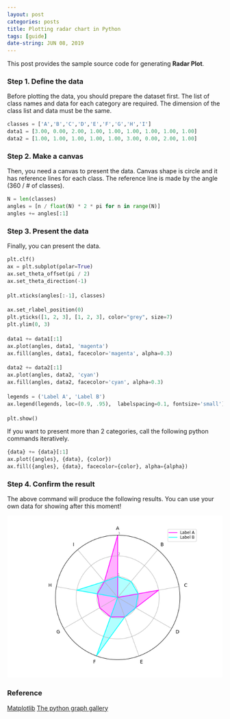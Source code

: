 ```yaml
---
layout: post
categories: posts
title: Plotting radar chart in Python
tags: [guide]
date-string: JUN 08, 2019
---
```


This post provides the sample source code for generating <strong>Radar Plot</strong>.

### Step 1. Define the data

Before plotting the data, you should prepare the dataset first.
The list of class names and data for each category are required.
The dimension of the class list and data must be the same.

``` python
classes = ['A','B','C','D','E','F','G','H','I']
data1 = [3.00, 0.00, 2.00, 1.00, 1.00, 1.00, 1.00, 1.00, 1.00]
data2 = [1.00, 1.00, 1.00, 1.00, 1.00, 3.00, 0.00, 2.00, 1.00]
```

### Step 2. Make a canvas

Then, you need a canvas to present the data.
Canvas shape is circle and it has reference lines for each class.
The reference line is made by the angle (360 / # of classes).

``` python
N = len(classes)
angles = [n / float(N) * 2 * pi for n in range(N)]
angles += angles[:1]
```

### Step 3. Present the data

Finally, you can present the data.

``` python
plt.clf()
ax = plt.subplot(polar=True)
ax.set_theta_offset(pi / 2)
ax.set_theta_direction(-1)

plt.xticks(angles[:-1], classes)

ax.set_rlabel_position(0)
plt.yticks([1, 2, 3], [1, 2, 3], color="grey", size=7)
plt.ylim(0, 3)

data1 += data1[:1]
ax.plot(angles, data1, 'magenta')
ax.fill(angles, data1, facecolor='magenta', alpha=0.3)

data2 += data2[:1]
ax.plot(angles, data2, 'cyan')
ax.fill(angles, data2, facecolor='cyan', alpha=0.3)

legends = ('Label A', 'Label B')
ax.legend(legends, loc=(0.9, .95),  labelspacing=0.1, fontsize='small')

plt.show()
```

If you want to present more than 2 categories, call the following python commands iteratively.

``` python
{data} += {data}[:1]
ax.plot({angles}, {data}, {color})
ax.fill({angles}, {data}, facecolor={color}, alpha={alpha})
```

### Step 4. Confirm the result

The above command will produce the following results.
You can use your own data for showing after this moment!

<center>
    <div>
        <img src="/images/2019-06-08/sample.png">
    </div>
</center>

### Reference
<a href="https://matplotlib.org/gallery/api/radar_chart.html">Matplotlib</a>
<a href="https://python-graph-gallery.com/391-radar-chart-with-several-individuals/">The python graph gallery</a>
